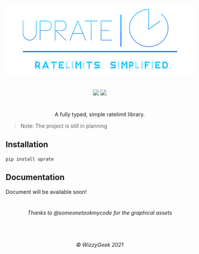 <div align="center">
    <img src="https://github.com/WizzyGeek/WizzyGeek/raw/main/assets/uprate/uprate_logo_rev2.png">
    <h1></h1>
    <img src="https://forthebadge.com/images/badges/made-with-python.svg">
    <img src="https://forthebadge.com/images/badges/built-with-love.svg">
    <h1></h1>
</div>

<p align="center">
A fully typed, simple ratelimit library.
</p>

> Note: The project is still in planning

## Installation

```
pip install uprate
```

## Documentation

Document will be available soon!

<div align="center">
    <h1></h1>
    <h6>Thanks to @someonetookmycode for the graphical assets</h6><br/>
    <h6>© WizzyGeek 2021</h6>
</div>